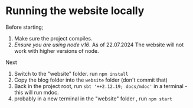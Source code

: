 # Running the website locally

Before starting;

1. Make sure the project compiles.
2. *Ensure you are using node v16*. As of 22.07.2024 The website will not work with higher versions of node.

Next

1. Switch to the "website" folder. run `npm install`
2. Copy the blog folder into the `website` folder (don't commit that)
3. Back in the project root, run `sbt '++2.12.19; docs/mdoc'` in a terminal - this will run mdoc.
4. probably in a new terminal in the "website" folder , run `npm start`

